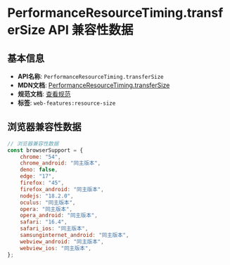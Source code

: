 # PerformanceResourceTiming.transferSize API 兼容性数据

## 基本信息

- **API名称**: `PerformanceResourceTiming.transferSize`
- **MDN文档**: [PerformanceResourceTiming.transferSize](https://developer.mozilla.org/docs/Web/API/PerformanceResourceTiming/transferSize)
- **规范文档**: [查看规范](https://w3c.github.io/resource-timing/#dom-performanceresourcetiming-transfersize)
- **标签**: `web-features:resource-size`

## 浏览器兼容性数据

```javascript
// 浏览器兼容性数据
const browserSupport = {
    chrome: "54",
    chrome_android: "同主版本",
    deno: false,
    edge: "17",
    firefox: "45",
    firefox_android: "同主版本",
    nodejs: "18.2.0",
    oculus: "同主版本",
    opera: "同主版本",
    opera_android: "同主版本",
    safari: "16.4",
    safari_ios: "同主版本",
    samsunginternet_android: "同主版本",
    webview_android: "同主版本",
    webview_ios: "同主版本",
};

```

